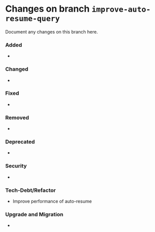 # Changes on branch `improve-auto-resume-query`
Document any changes on this branch here.
### Added
- 

### Changed
- 

### Fixed
- 

### Removed
- 

### Deprecated
- 

### Security
- 

### Tech-Debt/Refactor
- Improve performance of auto-resume 

### Upgrade and Migration
- 
